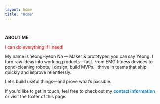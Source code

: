 ```yaml
---
layout: home
title: "Home"
---
```


<p><br></p>
<p style="line-height:1.2"><strong>ABOUT ME</strong></p>
<p style="color:red">I can do everything if I need!</p>
<p>My name is YeongHyeon Na — Maker & prototyper. you can say Yeong. I turn raw ideas into working products—fast. From EMG fitness devices to pond-cleaning robots, I design, build MVPs. I thrive in teams that ship quickly and improve relentlessly.</p>
<p>Let’s build useful things—and prove what’s possible.</p>
<p>If you'd like to get in touch, feel free to check out my <strong><a href="https://ynghyn-na.github.io/contact" style="text-decoration-line: none"><font color="#1487C8">contact information</font></a></strong> or visit the footer of this page.</p>
